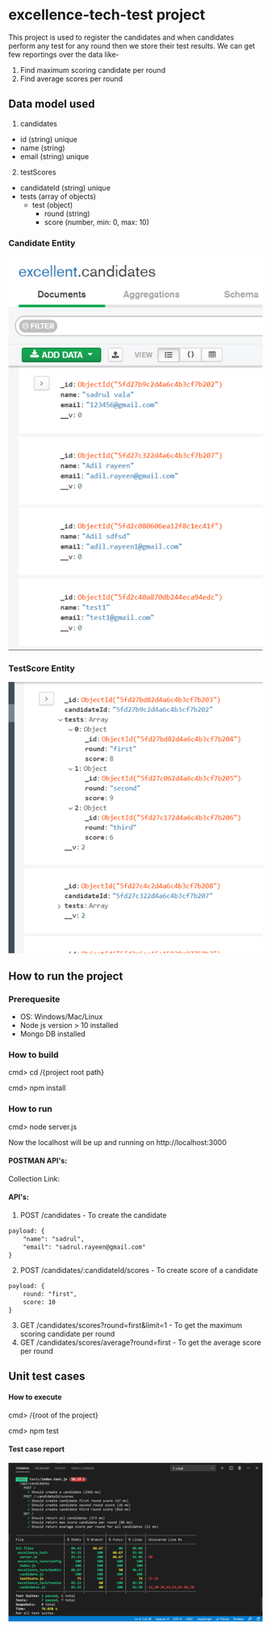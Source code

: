 # excellence-tech-test project

This project is used to register the candidates and when candidates perform any test for any round then we store their test results. We can get few reportings over the data like-
1. Find maximum scoring candidate per round
2. Find average scores per round

## Data model used
1. candidates

- id (string) unique
- name (string)
- email (string) unique

2. testScores

- candidateId (string) unique
- tests (array of objects)
    - test (object)
        - round (string)
        - score (number, min: 0, max: 10)


### Candidate Entity


![candidate](./docs/images/candidate_data_model.png)


### TestScore Entity


![testScore](./docs/images/testscore_data_model.png)


## How to run the project

### Prerequesite
- OS: Windows/Mac/Linux
- Node js version > 10 installed
- Mongo DB installed


### How to build
cmd> cd /{project root path}


cmd> npm install

### How to run
cmd> node server.js

Now the localhost will be up and running on http://localhost:3000

#### POSTMAN API's:
Collection Link: 

#### API's:
1. POST /candidates - To create the candidate
```
payload: {
    "name": "sadrul",
    "email": "sadrul.rayeen@gmail.com"
}
```
2. POST /candidates/:candidateId/scores - To create score of a candidate
```
payload: {
    round: "first",
    score: 10
}
```
3. GET /candidates/scores?round=first&limit=1 - To get the maximum scoring candidate per round
4. GET /candidates/scores/average?round=first - To get the average score per round


## Unit test cases

#### How to execute
cmd> /{root of the project}


cmd> npm test

#### Test case report


![unittestcase](./docs/images/unit_test_cases_run_result.png)